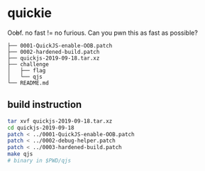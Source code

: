 # quickie
Oo~~b~~f. no fast != no furious. Can you pwn this as fast as possible?

```
├── 0001-QuickJS-enable-OOB.patch
├── 0002-hardened-build.patch
├── quickjs-2019-09-18.tar.xz
├── challenge
│   ├── flag
│   └── qjs
└── README.md
```

## build instruction
```sh
tar xvf quickjs-2019-09-18.tar.xz
cd quickjs-2019-09-18
patch < ../0001-QuickJS-enable-OOB.patch
patch < ../0002-debug-helper.patch
patch < ../0003-hardened-build.patch
make qjs
# binary in $PWD/qjs
```